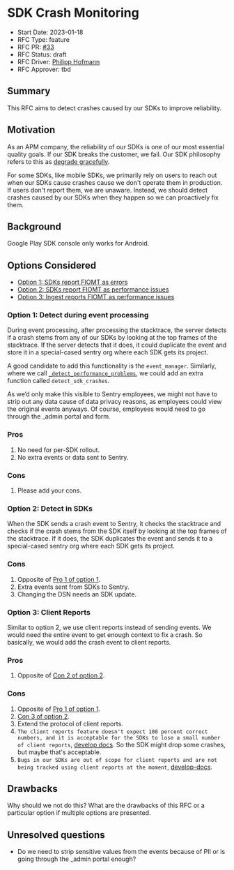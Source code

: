 # SDK Crash Monitoring

- Start Date: 2023-01-18
- RFC Type: feature
- RFC PR: [#33](https://github.com/getsentry/rfcs/pull/33)
- RFC Status: draft
- RFC Driver: [Philipp Hofmann](https://github.com/philipphofmann)
- RFC Approver: tbd

## Summary

This RFC aims to detect crashes caused by our SDKs to improve reliability.

## Motivation

As an APM company, the reliability of our SDKs is one of our most essential quality goals. If our SDK breaks the customer, we fail. Our SDK philosophy refers to this as [degrade gracefully](https://develop.sentry.dev/sdk/philosophy/#degrade-gracefully).

For some SDKs, like mobile SDKs, we primarily rely on users to reach out when our SDKs cause crashes cause we don't operate them in production. If users don't report them, we are unaware. Instead, we should detect crashes caused by our SDKs when they happen so we can proactively fix them.

## Background

Google Play SDK console only works for Android.

## Options Considered

- [Option 1: SDKs report FIOMT as errors](#option-1)
- [Option 2: SDKs report FIOMT as performance issues](#option-2)
- [Option 3: Ingest reports FIOMT as performance issues](#option-3)

### Option 1: Detect during event processing <a name="option-1"></a>

During event processing, after processing the stacktrace, the server detects if a crash stems from any of our SDKs by looking at the top frames of the stacktrace. If the server detects that it does, it could duplicate the event and store it in a special-cased sentry org where each SDK gets its project.

A good candidate to add this functionality is the `event_manager`. Similarly, where we call [`_detect_performance_problems`](https://github.com/getsentry/sentry/blob/4525f70a1fb521445bbb4c9250b2e15e05b059c3/src/sentry/event_manager.py#L2461), we could add an extra function called `detect_sdk_crashes`.

As we’d only make this visible to Sentry employees, we might not have to strip out any data cause of data privacy reasons, as employees could view the original events anyways. Of course, employees would need to go through the _admin portal and form.

### Pros <a name="option-1-pros"></a>

1. No need for per-SDK rollout.
2. No extra events or data sent to Sentry.

### Cons <a name="option-1-cons"></a>

1. Please add your cons.

### Option 2: Detect in SDKs <a name="option-2"></a>

When the SDK sends a crash event to Sentry, it checks the stacktrace and checks if the crash stems from the SDK itself by looking at the top frames of the stacktrace. If it does, the SDK duplicates the event and sends it to a special-cased sentry org where each SDK gets its project.

### Cons <a name="option-2-cons"></a>

1. Opposite of [Pro 1 of option 1](#option-1-pro).
2. Extra events sent from SDKs to Sentry.
3. Changing the DSN needs an SDK update.

### Option 3: Client Reports <a name="option-3"></a>

Similar to option 2, we use client reports instead of sending events. We would need the entire event to get enough context to fix a crash. So basically, we would add the crash event to client reports.

### Pros

1. Opposite of [Con 2 of option 2](#option-2-cons).

### Cons

1. Opposite of [Pro 1 of option 1](#option-1-pro).
2. [Con 3 of option 2](#option-2-cons).
3. Extend the protocol of client reports.
4. `The client reports feature doesn't expect 100 percent correct numbers, and it is acceptable for the SDKs to lose a small number of client reports`, [develop docs](https://develop.sentry.dev/sdk/client-reports/#sdk-side-recommendations). So the SDK might drop some crashes, but maybe that's acceptable.
5. `Bugs in our SDKs are out of scope for client reports and are not being tracked using client reports at the moment`, [develop-docs](https://develop.sentry.dev/sdk/client-reports/#basic-operation).


## Drawbacks

Why should we not do this? What are the drawbacks of this RFC or a particular option if
multiple options are presented.

## Unresolved questions

- Do we need to strip sensitive values from the events because of PII or is going through the _admin portal enough?
